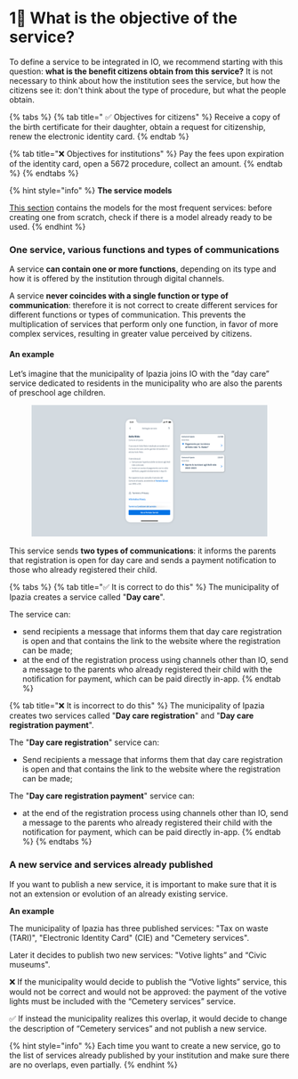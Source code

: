 # 1⃣ What is the objective of the service?

To define a service to be integrated in IO, we recommend starting with this question: **what is the benefit citizens obtain from this service?** It is not necessary to think about how the institution sees the service, but how the citizens see it: don't think about the type of procedure, but what the people obtain.

{% tabs %}
{% tab title=" ✅ Objectives for citizens" %}
Receive a copy of the birth certificate for their daughter, obtain a request for citizenship, renew the electronic identity card.
{% endtab %}

{% tab title="❌ Objectives for institutions" %}
Pay the fees upon expiration of the identity card, open a 5672 procedure, collect an amount.
{% endtab %}
{% endtabs %}

{% hint style="info" %}
**The service models**

[This section](https://github.com/pagopa/devportal-docs/blob/docs/from-gitbook/docs/UPXI5qlLme7xci8KwDxf/catalogo-dei-servizi-e-modelli/i-modelli-dei-servizi-piu-frequenti/README.md) contains the models for the most frequent services: before creating one from scratch, check if there is a model already ready to be used.
{% endhint %}

### One service, various functions and types of communications

A service **can contain one or more functions**, depending on its type and how it is offered by the institution through digital channels.

A service **never coincides with a single function or type of communication**: therefore it is not correct to create different services for different functions or types of communication. This prevents the multiplication of services that perform only one function, in favor of more complex services, resulting in greater value perceived by citizens.

#### An example

Let’s imagine that the municipality of Ipazia joins IO with the “day care” service dedicated to residents in the municipality who are also the parents of preschool age children.

<figure><img src="../../.gitbook/assets/B0vv (1).png" alt=""><figcaption></figcaption></figure>

This service sends **two types of communications**: it informs the parents that registration is open for day care and sends a payment notification to those who already registered their child.

{% tabs %}
{% tab title="✅ It is correct to do this" %}
The municipality of Ipazia creates a service called "**Day care**".

The service can:

* send recipients a message that informs them that day care registration is open and that contains the link to the website where the registration can be made;
* at the end of the registration process using channels other than IO, send a message to the parents who already registered their child with the notification for payment, which can be paid directly in-app.
{% endtab %}

{% tab title="❌ It is incorrect to do this" %}
The municipality of Ipazia creates two services called "**Day care registration**" and "**Day care registration payment**".

The "**Day care registration**" service can:

* Send recipients a message that informs them that day care registration is open and that contains the link to the website where the registration can be made;

The "**Day care registration payment**" service can:

* at the end of the registration process using channels other than IO, send a message to the parents who already registered their child with the notification for payment, which can be paid directly in-app.
{% endtab %}
{% endtabs %}

### A new service and services already published

If you want to publish a new service, it is important to make sure that it is not an extension or evolution of an already existing service.

**An example**

The municipality of Ipazia has three published services: "Tax on waste (TARI)", "Electronic Identity Card" (CIE) and "Cemetery services".

Later it decides to publish two new services: "Votive lights” and “Civic museums".

❌ If the municipality would decide to publish the “Votive lights” service, this would not be correct and would not be approved: the payment of the votive lights must be included with the “Cemetery services” service.

✅ If instead the municipality realizes this overlap, it would decide to change the description of “Cemetery services” and not publish a new service.

{% hint style="info" %}
Each time you want to create a new service, go to the list of services already published by your institution and make sure there are no overlaps, even partially.
{% endhint %}
